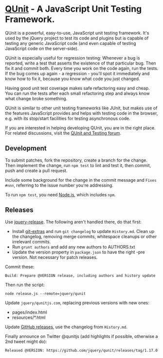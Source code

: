# [QUnit](https://qunitjs.com) - A JavaScript Unit Testing Framework.

QUnit is a powerful, easy-to-use, JavaScript unit testing framework. It's used by the jQuery
project to test its code and plugins but is capable of testing any generic
JavaScript code (and even capable of testing JavaScript code on the server-side).

QUnit is especially useful for regression testing: Whenever a bug is reported,
write a test that asserts the existence of that particular bug. Then fix it and
commit both. Every time you work on the code again, run the tests. If the bug
comes up again - a regression - you'll spot it immediately and know how to fix
it, because you know what code you just changed.

Having good unit test coverage makes safe refactoring easy and cheap. You can
run the tests after each small refactoring step and always know what change
broke something.

QUnit is similar to other unit testing frameworks like JUnit, but makes use of
the features JavaScript provides and helps with testing code in the browser, e.g.
with its stop/start facilities for testing asynchronous code.

If you are interested in helping developing QUnit, you are in the right place.
For related discussions, visit the
[QUnit and Testing forum](https://forum.jquery.com/qunit-and-testing).

## Development

To submit patches, fork the repository, create a branch for the change. Then implement
the change, run `npm test` to lint and test it, then commit, push and create a pull request.

Include some background for the change in the commit message and `Fixes #nnn`, referring
to the issue number you're addressing.

To run `npm test`, you need [Node.js](https://nodejs.org/download/), which includes `npm`.

## Releases

Use [jquery-release](https://github.com/jquery/jquery-release). The following aren't handled there, do that first:

* Install [git-extras](https://github.com/visionmedia/git-extras) and run `git changelog` to update `History.md`. Clean up the changelog, removing merge commits, whitespace cleanups or other irrelevant commits.
* Run `grunt authors` and add any new authors to AUTHORS.txt
* Update the version property in `package.json` to have the right -pre version. Not necessary for patch releases.

Commit these:

	Build: Prepare @VERSION release, including authors and history update

Then run the script:

	node release.js --remote=jquery/qunit

Update `jquery/qunitjs.com`, replacing previous versions with new ones:

* pages/index.html
* resources/*.html

Update [GitHub releases](https://github.com/jquery/qunit/releases), use the changelog from `History.md`.

Finally announce on Twitter @qunitjs (add highlights if possible, otherwise a 2nd tweet might do):

	Released @VERSION: https://github.com/jquery/qunit/releases/tag/1.17.0
